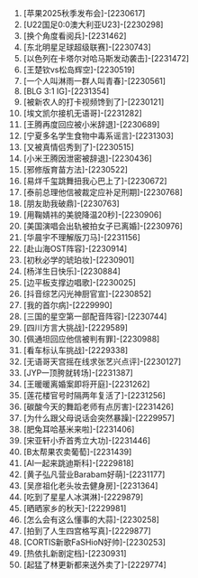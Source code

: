 
1. [苹果2025秋季发布会]-[2230617]
1. [U22国足0:0澳大利亚U23]-[2230298]
1. [换个角度看阅兵]-[2231462]
1. [东北明星足球超级联赛]-[2230743]
1. [以色列在卡塔尔对哈马斯发动袭击]-[2231472]
1. [王楚钦vs松岛辉空]-[2230519]
1. [一个人叫淋雨一群人叫青春]-[2230561]
1. [BLG 3:1 IG]-[2231354]
1. [被新农人的打卡视频馋到了]-[2230121]
1. [埃文凯尔接机无语哥]-[2231282]
1. [王腾再度回应被小米辞退]-[2230689]
1. [宁夏多名学生食物中毒系谣言]-[2231303]
1. [又被真情侣秀到了]-[2230515]
1. [小米王腾因泄密被辞退]-[2230436]
1. [邪修版育苗方法]-[2230522]
1. [易烊千玺跳舞扭我心巴上了]-[2230672]
1. [泰前总理他信被裁定应补足刑期]-[2230768]
1. [朋友助我破鼎]-[2230763]
1. [用鞠婧祎的美貌降温20秒]-[2230906]
1. [美国演唱会出轨被拍女子已离婚]-[2230976]
1. [华晨宇不理解版刀马]-[2231156]
1. [赴山海OST阵容]-[2230914]
1. [初秋必学的琥珀妆]-[2230901]
1. [杨洋生日快乐]-[2230884]
1. [边平板支撑边唱歌]-[2230025]
1. [抖音综艺闪光神厨官宣]-[2230852]
1. [我的首尔病]-[2229990]
1. [三国的星空第一部配音阵容]-[2230744]
1. [四川方言大挑战]-[2229589]
1. [佩通坦回应他信被判有罪]-[2230988]
1. [看车标认车挑战]-[2229338]
1. [无语哥天宫摇在线求张艺兴点评]-[2230127]
1. [JYP一顶胯就转场]-[2231387]
1. [王暖暖离婚案即将开庭]-[2231262]
1. [莲花楼官号时隔两年复活了]-[2231256]
1. [碳酸今天的舞蹈老师有点厉害]-[2231426]
1. [为什么跟父母说话会突然暴躁]-[2229957]
1. [肥兔耳哈基米来啦]-[2231406]
1. [宋亚轩小乔首秀立大功]-[2231446]
1. [B太帮果农卖葡萄]-[2231439]
1. [AI一起来跳迪斯科]-[2229818]
1. [黄子弘凡营业Barabam好萌]-[2231177]
1. [吴彦祖化老头妆去健身房]-[2231364]
1. [吃到了星星人冰淇淋]-[2229879]
1. [晒晒家乡的秋天]-[2229981]
1. [怎么会有这么懂事的大蒜]-[2230258]
1. [拍到了人生四宫格写真]-[2229877]
1. [CORTIS新歌FaSHioN好帅]-[2230253]
1. [热依扎新剧定档]-[2230931]
1. [起猛了林更新都来送外卖了]-[2229774]